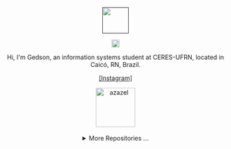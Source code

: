 <br>

<div align = "center">

<br>

<a href="">

<img width="60" height="60" src="https://avatars.githubusercontent.com/u/106558706?v=4" />

</a>

<p>

<a href="https://www.instagram.com/gedsonfa/"><img width="18" height="18" src="https://cdn.svgporn.com/logos/instagram-icon.svg" /></a>

</p>

Hi, I'm Gedson, an information systems student at CERES-UFRN, located in Caicó, RN, Brazil.

<p>

<a href = "https://www.instagram.com/gedsonfa/"> [Instagram] </a> 

</p>

<img src="https://i.redd.it/kgegurof1pe81.gif" align="center" alt="azazel" height="90" width="90"/>

<div>



<br>

<details>
<summary>More Repositories ...</summary>


<br>

<p>
  <a href="https://wangchujiang.com/"><img height="100" src="https://github-readme-stats-one-mu-82.vercel.app/api?username=Gedsonfa&show_icons=true&icon_color=805AD5&text_color=718096&bg_color=ffffff&hide_title=true&hide_border=true&hide=contribs,issues" /></a>
  <a href="https://wangchujiang.com/"><img height="100" src="https://github-profile-trophy.vercel.app/?username=Gedsonfa&theme=flat&title=Stars,Followers,Commit,MultiLanguage&margin-w=5&row=1&column=4" /></a>
</p>

<!--repos-start-->

**Handbook** | **Homepage** | **Stars** | **Last Commit** | **Downloads**
:--- | --- | :--- | :--- | :---
[invAuto](https://github.com/Gedsonfa/invAuto) | [`#homepage`](https://github.com/Gedsonfa/invAuto) | [![GitHub stars](https://img.shields.io/github/stars/Gedsonfa/invAuto?style=flat)](https://github.com/Gedsonfa/invAuto/stargazers) | [![GitHub last commit](https://img.shields.io/github/last-commit/Gedsonfa/invAuto?style=flat&label=last)](https://github.com/Gedsonfa/invAuto/commits) | [![NPM Downloads](https://img.shields.io/npm/dm/invAuto.svg?label=&logo=npm&style=flat&labelColor=ffacab&color=dd4e4c)](https://www.npmjs.com/package/invAuto)

<!--repos-end-->

</deatails>

